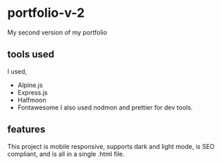 # portfolio-v-2
 My second version of my portfolio

 ## tools used
  I used,
  * Alpine.js
  * Express.js
  * Halfmoon 
  * Fontawesome
  I also used nodmon and prettier for dev tools.

  ## features
  This project is mobile responsive, supports dark and light mode,  is SEO compliant, and is all in a single .html file.